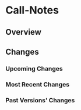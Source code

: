 # Call-Notes
## Overview
## Changes
### Upcoming Changes
### Most Recent Changes
### Past Versions' Changes
